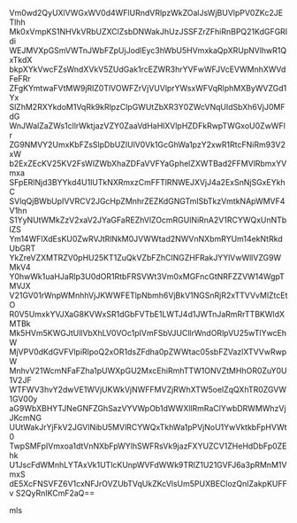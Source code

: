 Vm0wd2QyUXlVWGxWV0d4WFlURndVRlpzWkZOalJsWjBUVlpPV0ZKc2JETlhh
Mk0xVmpKS1NHVkVRbUZXClZsbDNWakJhUzJSSFZrZFhiRnBPQ21KdGFGRldi
WEJMVXpGSmVWTnJWbFZpUjJodlEyc3hWbU5HVmxkaQpXRUpNVlhwR1QxTkdX
bkpXYkVwcFZsWndXVkV5ZUdGak1rcEZWR3hrYVFwWFJVcEVWMnhXWVdFeFRr
ZFgKYmtwaFVtMW9jRlZ0TlVOWFZrVjVUVlprYWsxWFVqRlphMXByWVZGd1Yx
SlZhM2RXYkdoM1VqRk9kRlpzClpGWUtZbXR3Y0ZWcVNqUldSbXh6VjJ0MFdG
WnJWalZaZWs1cllrWktjazVZY0ZaaVdHaHlXVlpHZDFkRwpTWGxoU0ZwWFlr
ZG9NMVY2UmxKbFZsSlpDbUZIUlV0Vk1GcGhWa1pzY2xwR1RtcFNiRm93V2xW
b2ExZEcKV25KV2FsWlZWbXhaZDFaVVFYaGphelZXWTBad2FFMVlRbmxYVmxa
SFpERlNjd3BYYkd4U1lUTkNXRmxzCmFFTlRNWEJXVjJ4a2ExSnNjSGxEYkhC
SVlqQjBWbUpIVVRCV2JGcHpZMnhrZEZKdGNGTmlSbTkzVmtkNApWMVF4V1hn
S1YyNUtWMkZzV2xaV2JYaGFaREZhVlZOcmRGUlNiRnA2V1RCYWQxUnNTblZS
Ym14WFlXdEsKU0ZwRVJtRlNkM0JVWWtad2NWVnNXbmRYUm14ekNtRkdUbGRT
YkZreVZXMTRZV0pHU25KT1ZuQkVZbFZhClNGZHFRakJYYlVwWllVZG9WMkV4
Y0hwWk1uaHJaRlp3U0dOR1RtbFRSVWt3Vm0xMGFncGtNRFZZVW14WgpTMVJX
V21GV01rWnpWMnhhVjJKWWFETlpNbmh6VjBkV1NGSnRjR2xTTVVvMlZtcEtO
R0V5UmxkYVJXaG8KVWxSR1dGbFVTbE1LWTJ4d1JWTnJaRmRrTTBKWldXMTBk
Mk5HVm5KWGJtUllVbXhLV0VOc1pIVmFSbVJUCllrWndORlpVU25wTlYwcEhW
MjVPV0dKdGVFVlpiRlpoQ2xOR1dsZFdha0pZWWtac05sbFZVazlXTVVwRwpW
MnhvV21WcmNFaFZha1pUWXpGU2MxcEhiRmhTTW1ONVZtMHhOR0ZuY0U1V2JF
WTFWV3hvY2dwVE1WVjUKWkVjNWFFMVZjRWhXTW5oelZqQXhTR0ZGVW1GV00y
aG9WbXBHYTJNeGNFZGhSazVYVWpOb1dWWXllRmRaClYwbDRWMWhzVjJKcmNG
UUtWakJrYjFkV2JGVlNibU5MVlRCYWQxTkhWa1pPVjNoU1YwVktkbFpHVWt0
TwpSMFpIVmxoa1dtVnNXbFpWYlhSWFRsVk9jazFXYUZCV1ZHeHdDbFp0ZEhk
U1JscFdWMnhLYTAxVk1UTlcKUnpWVFdWWk9TRlZ1U21GVFJ6a3pRMnM1VmxS
dE5XcFNSVFZ6V1cxNFJrOVZUbTVqUkZKcVlsUm5PUXBEClozQnlZakpKUFFv
S2QyRnIKCmF2aQ==

mls